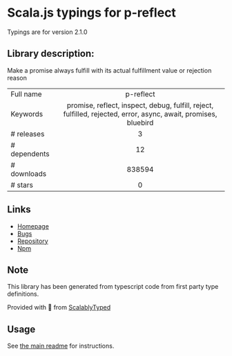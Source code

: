 
# Scala.js typings for p-reflect

Typings are for version 2.1.0

## Library description:
Make a promise always fulfill with its actual fulfillment value or rejection reason

|                    |                 |
| ------------------ | :-------------: |
| Full name          | p-reflect |
| Keywords           | promise, reflect, inspect, debug, fulfill, reject, fulfilled, rejected, error, async, await, promises, bluebird |
| # releases         | 3 |
| # dependents       | 12 |
| # downloads        | 838594 |
| # stars            | 0 |

## Links
- [Homepage](https://github.com/sindresorhus/p-reflect#readme)
- [Bugs](https://github.com/sindresorhus/p-reflect/issues)
- [Repository](https://github.com/sindresorhus/p-reflect)
- [Npm](https://www.npmjs.com/package/p-reflect)
    


## Note
This library has been generated from typescript code from first party type definitions.

Provided with :purple_heart: from [ScalablyTyped](https://github.com/oyvindberg/ScalablyTyped)

## Usage
See [the main readme](../../readme.md) for instructions.


